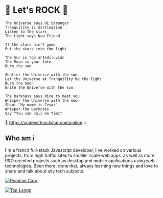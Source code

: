 # 🎼 Let's ROCK 🤘


```rockstar
The Universe says Hi Stranger
Tranquility is destination
Listen to the stars
The Light says New Friend

If the stars ain't gone
Put the stars into the light

The Sun is too antediluvian
The Moon is your fate
Burn the sun

Shatter the Universe with the sun
Let the Universe at Tranquility be the light
Burn the moon
Unite the Universe with the sun

The Darkness says Nice to meet you
Whisper the Universe with the moon
Shout "My name is Cesar"
Whisper the Darkness
Say "You can call me Yimi"
```

🎵 https://codewithrockstar.com/online 🎶

## Who am i

I'm a french full-stack Javascript developer, I've worked on various projects, from high traffic sites to smaller scale web apps, as well as more R&D oriented projects such as desktop and mobile applications using web technologies.
Been there, done that, always learning new things and love to share and talk about any tech subjects.

[![Readme Card](https://github-readme-stats.vercel.app/api?username=Yimiprod&bg_color=30,261447,0D0221&title_color=ff3864&icon_color=ff6c11&text_color=dbd7d0&border_color=dbd7d0&show_icons=1&count_private=1&custom_title=Yimi%27s%20GitHub%20Stats)](https://github.com/anuraghazra/github-readme-stats)

[![Top Langs](https://github-readme-stats.vercel.app/api/top-langs/?username=Yimiprod&bg_color=30,261447,0D0221&title_color=ff3864&text_color=dbd7d0&border_color=dbd7d0&layout=compact)](https://github.com/anuraghazra/github-readme-stats)

<!--
**Yimiprod/Yimiprod** is a ✨ _special_ ✨ repository because its `README.md` (this file) appears on your GitHub profile.

Here are some ideas to get you started:

- 🔭 I’m currently working on ...
- 🌱 I’m currently learning ...
- 👯 I’m looking to collaborate on ...
- 🤔 I’m looking for help with ...
- 💬 Ask me about ...
- 📫 How to reach me: ...
- 😄 Pronouns: ...
- ⚡ Fun fact: ...
-->
